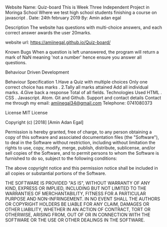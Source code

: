 Website Name: Quiz-board
This is Week Three Independent Project in Moringa School Where we test high school students finishing a course on javascript . Date: 24th february 2019 By: Amin adan egal

Description
The website has questions with multi-choice answers, and each correct answer awards the user 20marks.

website url: https://amiinegal.github.io/Quiz-board/

Known Bugs
When a question is left unanswered, the program will return a mark of NaN meaning 'not a number' hence ensure you answer all questions.

Behaviour Driven Development

Behaviour	Specification
1.Have a Quiz with multiple choices	Only one correct choice has marks .
2.Tally all marks attained	Add all individual marks.
4.Give back a response	Total of all fields.
Technologies Used
HTML .
CSS .
Javascript.
Atom.
Git and Github.
Support and contact details
Contact me through my email: amiinegal34@gmail.com
Telephone: 0741080373

License
MIT License

Copyright (c) [2018] [Amin Adan Egal]

Permission is hereby granted, free of charge, to any person obtaining a copy of this software and associated documentation files (the "Software"), to deal in the Software without restriction, including without limitation the rights to use, copy, modify, merge, publish, distribute, sublicense, and/or sell copies of the Software, and to permit persons to whom the Software is furnished to do so, subject to the following conditions:

The above copyright notice and this permission notice shall be included in all copies or substantial portions of the Software.

THE SOFTWARE IS PROVIDED "AS IS", WITHOUT WARRANTY OF ANY KIND, EXPRESS OR IMPLIED, INCLUDING BUT NOT LIMITED TO THE WARRANTIES OF MERCHANTABILITY, FITNESS FOR A PARTICULAR PURPOSE AND NON-INFRINGEMENT. IN NO EVENT SHALL THE AUTHORS OR COPYRIGHT HOLDERS BE LIABLE FOR ANY CLAIM, DAMAGES OR OTHER LIABILITY, WHETHER IN AN ACTION OF CONTRACT, TORT OR OTHERWISE, ARISING FROM, OUT OF OR IN CONNECTION WITH THE SOFTWARE OR THE USE OR OTHER DEALINGS IN THE SOFTWARE.
